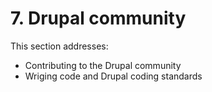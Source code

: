 # 7. Drupal community

This section addresses:
* Contributing to the Drupal community
* Wriging code and Drupal coding standards


